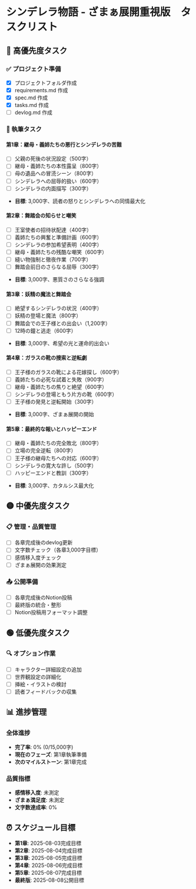 # シンデレラ物語 - ざまぁ展開重視版　タスクリスト

## 🔴 高優先度タスク

### ✅ プロジェクト準備
- [x] プロジェクトフォルダ作成
- [x] requirements.md 作成
- [x] spec.md 作成  
- [x] tasks.md 作成
- [ ] devlog.md 作成

### 📝 執筆タスク

#### 第1章：継母・義姉たちの悪行とシンデレラの苦難
- [ ] 父親の死後の状況設定（500字）
- [ ] 継母・義姉たちの本性露呈（800字）
- [ ] 母の遺品への冒涜シーン（800字）
- [ ] シンデレラへの屈辱的扱い（600字）
- [ ] シンデレラの内面描写（300字）
- **目標**: 3,000字、読者の怒りとシンデレラへの同情最大化

#### 第2章：舞踏会の知らせと嘲笑
- [ ] 王室使者の招待状配達（400字）
- [ ] 義姉たちの興奮と準備計画（600字）
- [ ] シンデレラの参加希望表明（400字）
- [ ] 継母・義姉たちの残酷な嘲笑（600字）
- [ ] 縫い物強制と徹夜作業（700字）
- [ ] 舞踏会前日のさらなる屈辱（300字）
- **目標**: 3,000字、悪質さのさらなる強調

#### 第3章：妖精の魔法と舞踏会
- [ ] 絶望するシンデレラの状況（400字）
- [ ] 妖精の登場と魔法（800字）
- [ ] 舞踏会での王子様との出会い（1,200字）
- [ ] 12時の鐘と逃走（600字）
- **目標**: 3,000字、希望の光と運命的出会い

#### 第4章：ガラスの靴の捜索と逆転劇
- [ ] 王子様のガラスの靴による花嫁探し（600字）
- [ ] 義姉たちの必死な試着と失敗（900字）
- [ ] 継母・義姉たちの焦りと絶望（600字）
- [ ] シンデレラの登場ともう片方の靴（600字）
- [ ] 王子様の発見と逆転開始（300字）
- **目標**: 3,000字、ざまぁ展開の開始

#### 第5章：最終的な報いとハッピーエンド
- [ ] 継母・義姉たちの完全敗北（800字）
- [ ] 立場の完全逆転（800字）
- [ ] 王子様の継母たちへの対応（600字）
- [ ] シンデレラの寛大な許し（500字）
- [ ] ハッピーエンドと教訓（300字）
- **目標**: 3,000字、カタルシス最大化

## 🟡 中優先度タスク

### 📋 管理・品質管理
- [ ] 各章完成後のdevlog更新
- [ ] 文字数チェック（各章3,000字目標）
- [ ] 感情移入度チェック
- [ ] ざまぁ展開の効果測定

### 📤 公開準備
- [ ] 各章完成後のNotion投稿
- [ ] 最終版の統合・整形
- [ ] Notion投稿用フォーマット調整

## 🟢 低優先度タスク

### 🔍 オプション作業
- [ ] キャラクター詳細設定の追加
- [ ] 世界観設定の詳細化
- [ ] 挿絵・イラストの検討
- [ ] 読者フィードバックの収集

## 📊 進捗管理

### 全体進捗
- **完了率**: 0% (0/15,000字)
- **現在のフェーズ**: 第1章執筆準備
- **次のマイルストーン**: 第1章完成

### 品質指標
- **感情移入度**: 未測定
- **ざまぁ満足度**: 未測定  
- **文字数達成率**: 0%

## ⏰ スケジュール目標
- **第1章**: 2025-08-03完成目標
- **第2章**: 2025-08-04完成目標
- **第3章**: 2025-08-05完成目標
- **第4章**: 2025-08-06完成目標
- **第5章**: 2025-08-07完成目標
- **最終版**: 2025-08-08公開目標
